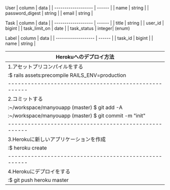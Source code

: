 User
|  column             |  data  |
| ------------------- | ------ |
| name                | string |
| password_digest     | string |
| email               | string |

Task
|  column             |  data  |
| ------------------- | ------ |
| title               | string |
| user_id             | bigint |
| task_limit_on       | date   |
| task_status         | integer| (enum)

Label
|  column             |  data  |
| ------------------- | ------ |
| task_id             | bigint |
| name                | string |

|Herokuへのデプロイ方法                                    |
| ------------------------------------------------------ |
|1.アセットプリコンパイルをする                              |
| :$ rails assets:precompile RAILS_ENV=production       |
| ----------------------------------------------------- |
|2.コミットする                                           |
| :~/workspace/manyouapp (master) $ git add -A          |
| :~/workspace/manyouapp (master) $ git commit -m "init"|
| ----------------------------------------------------- |
|3.Herokuに新しいアプリケーションを作成                      |
| :$ heroku create                                      |
| ----------------------------------------------------- |
|4.Herokuにデプロイをする                                  |
| :$ git push heroku master                             |
